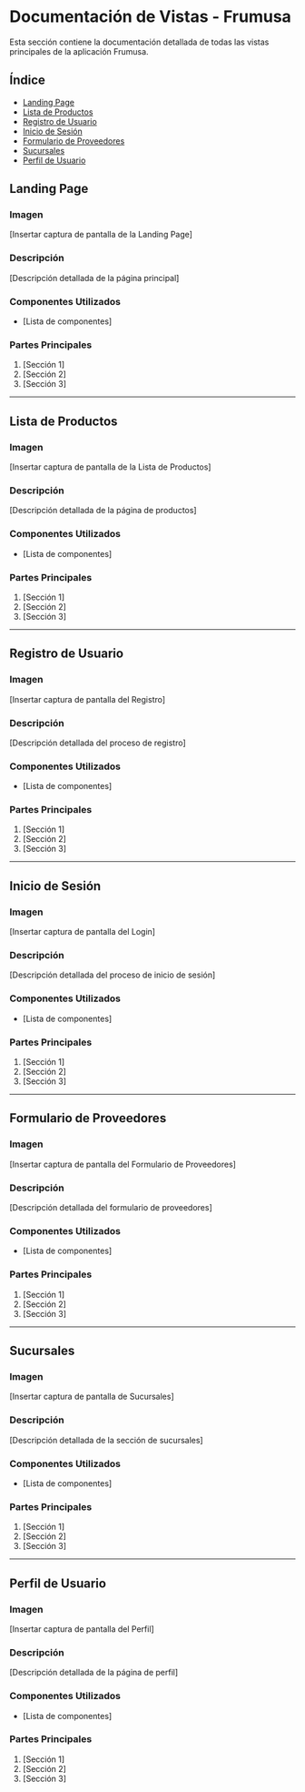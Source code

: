 # Documentación de Vistas - Frumusa

Esta sección contiene la documentación detallada de todas las vistas principales de la aplicación Frumusa.

## Índice
- [Landing Page](#landing-page)
- [Lista de Productos](#lista-de-productos)
- [Registro de Usuario](#registro-de-usuario)
- [Inicio de Sesión](#inicio-de-sesión)
- [Formulario de Proveedores](#formulario-de-proveedores)
- [Sucursales](#sucursales)
- [Perfil de Usuario](#perfil-de-usuario)

## Landing Page

### Imagen
[Insertar captura de pantalla de la Landing Page]

### Descripción
[Descripción detallada de la página principal]

### Componentes Utilizados
- [Lista de componentes]

### Partes Principales
1. [Sección 1]
2. [Sección 2]
3. [Sección 3]

---

## Lista de Productos

### Imagen
[Insertar captura de pantalla de la Lista de Productos]

### Descripción
[Descripción detallada de la página de productos]

### Componentes Utilizados
- [Lista de componentes]

### Partes Principales
1. [Sección 1]
2. [Sección 2]
3. [Sección 3]

---

## Registro de Usuario

### Imagen
[Insertar captura de pantalla del Registro]

### Descripción
[Descripción detallada del proceso de registro]

### Componentes Utilizados
- [Lista de componentes]

### Partes Principales
1. [Sección 1]
2. [Sección 2]
3. [Sección 3]

---

## Inicio de Sesión

### Imagen
[Insertar captura de pantalla del Login]

### Descripción
[Descripción detallada del proceso de inicio de sesión]

### Componentes Utilizados
- [Lista de componentes]

### Partes Principales
1. [Sección 1]
2. [Sección 2]
3. [Sección 3]

---

## Formulario de Proveedores

### Imagen
[Insertar captura de pantalla del Formulario de Proveedores]

### Descripción
[Descripción detallada del formulario de proveedores]

### Componentes Utilizados
- [Lista de componentes]

### Partes Principales
1. [Sección 1]
2. [Sección 2]
3. [Sección 3]

---

## Sucursales

### Imagen
[Insertar captura de pantalla de Sucursales]

### Descripción
[Descripción detallada de la sección de sucursales]

### Componentes Utilizados
- [Lista de componentes]

### Partes Principales
1. [Sección 1]
2. [Sección 2]
3. [Sección 3]

---

## Perfil de Usuario

### Imagen
[Insertar captura de pantalla del Perfil]

### Descripción
[Descripción detallada de la página de perfil]

### Componentes Utilizados
- [Lista de componentes]

### Partes Principales
1. [Sección 1]
2. [Sección 2]
3. [Sección 3] 